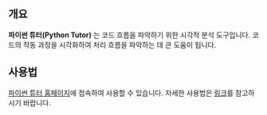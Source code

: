 ## 개요

**파이썬 튜터(Python Tutor)** 는 코드 흐름을 파악하기 위한 시각적 분석 도구입니다. 코드의 작동 과정을 시각화하여 처리 흐름을 파악하는 데 큰 도움이 됩니다.

## 사용법

[파이썬 튜터 홈페이지](https://pythontutor.com)에 접속하여 사용할 수 있습니다. 자세한 사용법은 [링크](https://gettingtoknowit.tistory.com/m/96)를 참고하시기 바랍니다.
